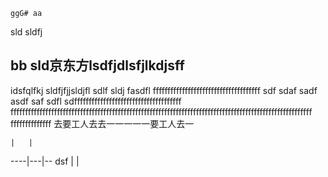     ggG# aa
sld
sldfj
## bb sld京东方lsdfjdlsfjlkdjsff
idsfqlfkj
sldfjfjjsldjfl sdlf sldj fasdfl  fffffffffffffffffffffffffffffffffffff sdf sdaf sadf asdf saf sdfl sdfffffffffffffffffffffffffffffffffffff  ffffffffffffffffffffffffffffffffffffffffffffffffffffffffffffffffffffffffffffffffffffffffffffffffffffffff ffffffffffffff  去要工人去去一一一一一要工人去一

    |   |
----|---|--
dsf |   |
